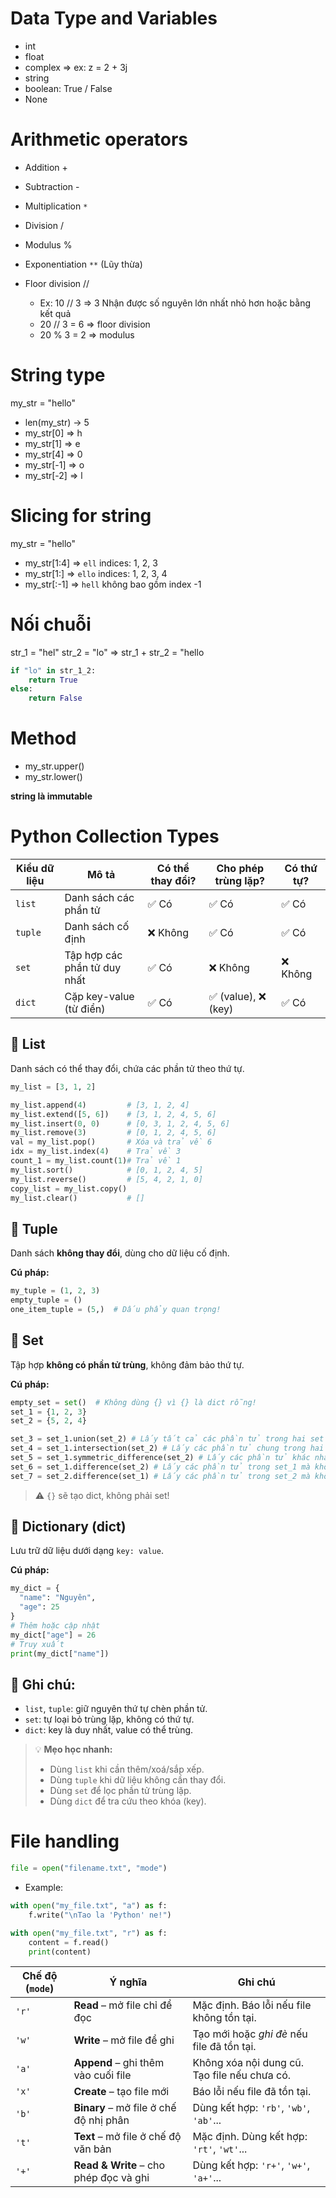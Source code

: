 # Data Type and Variables

- int
- float
- complex => ex: z = 2 + 3j
- string
- boolean: True / False
- None

# Arithmetic operators

- Addition +
- Subtraction -
- Multiplication `*`
- Division /
- Modulus %
- Exponentiation `**` (Lũy thừa)
- Floor division //

  - Ex: 10 // 3 => 3 Nhận được số nguyên lớn nhất nhỏ hơn hoặc bằng kết quả
  - 20 // 3 = 6 => floor division
  - 20 % 3 = 2 => modulus

# String type

my_str = "hello"

- len(my_str) -> 5
- my_str[0] => h
- my_str[1] => e
- my_str[4] => 0
- my_str[-1] => o
- my_str[-2] => l

# Slicing for string

my_str = "hello"

- my_str[1:4] => `ell` indices: 1, 2, 3
- my_str[1:] => `ello` indices: 1, 2, 3, 4
- my_str[:-1] => `hell` không bao gồm index -1

# Nối chuỗi

str_1 = "hel"
str_2 = "lo"
=> str_1 + str_2 = "hello

```python
if "lo" in str_1_2:
    return True
else:
    return False
```

# Method

- my_str.upper()
- my_str.lower()

**string là immutable**

# Python Collection Types

| Kiểu dữ liệu | Mô tả                        | Có thể thay đổi? | Cho phép trùng lặp?  | Có thứ tự? |
| ------------ | ---------------------------- | ---------------- | -------------------- | ---------- |
| `list`       | Danh sách các phần tử        | ✅ Có            | ✅ Có                | ✅ Có      |
| `tuple`      | Danh sách cố định            | ❌ Không         | ✅ Có                | ✅ Có      |
| `set`        | Tập hợp các phần tử duy nhất | ✅ Có            | ❌ Không             | ❌ Không   |
| `dict`       | Cặp key-value (từ điển)      | ✅ Có            | ✅ (value), ❌ (key) | ✅ Có      |

## 🔹 List

Danh sách có thể thay đổi, chứa các phần tử theo thứ tự.

```python
my_list = [3, 1, 2]

my_list.append(4)         # [3, 1, 2, 4]
my_list.extend([5, 6])    # [3, 1, 2, 4, 5, 6]
my_list.insert(0, 0)      # [0, 3, 1, 2, 4, 5, 6]
my_list.remove(3)         # [0, 1, 2, 4, 5, 6]
val = my_list.pop()       # Xóa và trả về 6
idx = my_list.index(4)    # Trả về 3
count_1 = my_list.count(1)# Trả về 1
my_list.sort()            # [0, 1, 2, 4, 5]
my_list.reverse()         # [5, 4, 2, 1, 0]
copy_list = my_list.copy()
my_list.clear()           # []
```

## 🔹 Tuple

Danh sách **không thay đổi**, dùng cho dữ liệu cố định.

**Cú pháp:**

```python
my_tuple = (1, 2, 3)
empty_tuple = ()
one_item_tuple = (5,)  # Dấu phẩy quan trọng!
```

## 🔹 Set

Tập hợp **không có phần tử trùng**, không đảm bảo thứ tự.

**Cú pháp:**

```python
empty_set = set()  # Không dùng {} vì {} là dict rỗng!
set_1 = {1, 2, 3}
set_2 = {5, 2, 4}

set_3 = set_1.union(set_2) # Lấy tất cả các phần tử trong hai set
set_4 = set_1.intersection(set_2) # Lấy các phần tử chung trong hai set
set_5 = set_1.symmetric_difference(set_2) # Lấy các phần tử khác nhau trong hai set
set_6 = set_1.difference(set_2) # Lấy các phần tử trong set_1 mà không có trong set_2
set_7 = set_2.difference(set_1) # Lấy các phần tử trong set_2 mà không có trong set_1
```

> ⚠️ `{}` sẽ tạo dict, không phải set!

## 🔹 Dictionary (dict)

Lưu trữ dữ liệu dưới dạng `key: value`.

**Cú pháp:**

```python
my_dict = {
  "name": "Nguyên",
  "age": 25
}
# Thêm hoặc cập nhật
my_dict["age"] = 26
# Truy xuất
print(my_dict["name"])
```

## 📌 Ghi chú:

- `list`, `tuple`: giữ nguyên thứ tự chèn phần tử.
- `set`: tự loại bỏ trùng lặp, không có thứ tự.
- `dict`: key là duy nhất, value có thể trùng.

> 💡 **Mẹo học nhanh:**
>
> - Dùng `list` khi cần thêm/xoá/sắp xếp.
> - Dùng `tuple` khi dữ liệu không cần thay đổi.
> - Dùng `set` để lọc phần tử trùng lặp.
> - Dùng `dict` để tra cứu theo khóa (key).

# File handling

```python
file = open("filename.txt", "mode")
```

- Example:

```python
with open("my_file.txt", "a") as f:
    f.write("\nTao la 'Python' ne!")

with open("my_file.txt", "r") as f:
    content = f.read()
    print(content)
```

| Chế độ (`mode`) | Ý nghĩa                                | Ghi chú                                      |
| --------------- | -------------------------------------- | -------------------------------------------- |
| `'r'`           | **Read** – mở file chỉ để đọc          | Mặc định. Báo lỗi nếu file không tồn tại.    |
| `'w'`           | **Write** – mở file để ghi             | Tạo mới hoặc _ghi đè_ nếu file đã tồn tại.   |
| `'a'`           | **Append** – ghi thêm vào cuối file    | Không xóa nội dung cũ. Tạo file nếu chưa có. |
| `'x'`           | **Create** – tạo file mới              | Báo lỗi nếu file đã tồn tại.                 |
| `'b'`           | **Binary** – mở file ở chế độ nhị phân | Dùng kết hợp: `'rb'`, `'wb'`, `'ab'`...      |
| `'t'`           | **Text** – mở file ở chế độ văn bản    | Mặc định. Dùng kết hợp: `'rt'`, `'wt'`...    |
| `'+'`           | **Read & Write** – cho phép đọc và ghi | Dùng kết hợp: `'r+'`, `'w+'`, `'a+'`...      |
